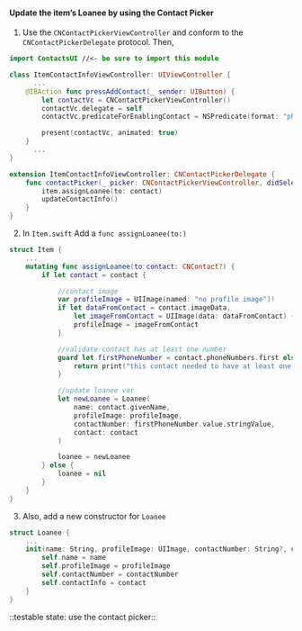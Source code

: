 #### Update the item’s Loanee by using the Contact Picker
1. Use the `CNContactPickerViewController` and conform to the `CNContactPickerDelegate` protocol. Then,

```swift
import ContactsUI //<- be sure to import this module

class ItemContactInfoViewController: UIViewController {
	  ...
    @IBAction func pressAddContact(_ sender: UIButton) {
        let contactVc = CNContactPickerViewController()
        contactVc.delegate = self
        contactVc.predicateForEnablingContact = NSPredicate(format: "phoneNumbers.@count > 0")

        present(contactVc, animated: true)
    }
	  ...
}

extension ItemContactInfoViewController: CNContactPickerDelegate {
    func contactPicker(_ picker: CNContactPickerViewController, didSelect contact: CNContact) {
        item.assignLoanee(to: contact)
        updateContactInfo()
    }
}
```
2. In `Item.swift` Add a `func assignLoanee(to:)`

```swift
struct Item {
    ...
    mutating func assignLoanee(to contact: CNContact?) {
        if let contact = contact {

            //contact image
            var profileImage = UIImage(named: "no profile image")!
            if let dataFromContact = contact.imageData,
                let imageFromContact = UIImage(data: dataFromContact) {
                profileImage = imageFromContact
            }

            //validate contact has at least one number
            guard let firstPhoneNumber = contact.phoneNumbers.first else {
                return print("this contact needed to have at least one number from the ContactPickerVc")
            }

            //update loanee var
            let newLoanee = Loanee(
                name: contact.givenName,
                profileImage: profileImage,
                contactNumber: firstPhoneNumber.value.stringValue,
                contact: contact
            )

            loanee = newLoanee
        } else {
            loanee = nil
        }
    }
}
```
3. Also, add a new constructor for `Loanee`

```swift
struct Loanee {
    ...
    init(name: String, profileImage: UIImage, contactNumber: String?, contact: CNContact) {
        self.name = name
        self.profileImage = profileImage
        self.contactNumber = contactNumber
        self.contactInfo = contact
    }
}
```

::testable state: use the contact picker::
